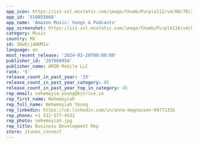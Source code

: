 ```yaml
---
app_icon: https://is1-ssl.mzstatic.com/image/thumb/Purple112/v4/00/70/20/0070208d-c740-58e8-19b7-b8c28cd74340/AppIcon-1x_U007emarketing-0-7-0-85-220.png/1024x1024bb.png
app_id: '510855668'
app_name: 'Amazon Music: Songs & Podcasts'
app_screenshot: https://is1-ssl.mzstatic.com/image/thumb/Purple116/v4/89/43/c2/8943c203-6a4b-d373-7c19-7a8ac7235110/c0f400e3-ba52-44b3-afc1-eff8e6409120_en-US_1242x2688_1.jpg/1242x2688bb.png
category: Music
country: MX
id: 38wEcjAWUM1u
language: en
most_recent_release: '2024-02-20T00:00:00'
publisher_id: '297606954'
publisher_name: AMZN Mobile LLC
rank: '5'
release_count_in_past_year: '33'
release_count_in_past_year_category: 45
release_count_in_past_year_top_in_category: 45
rep_email: nehemoyia.young@bitrise.io
rep_first_name: Nehemoyiah
rep_full_name: Nehemoyiah Young
rep_linkedin: https://uk.linkedin.com/in/anna-magnussen-0977131b
rep_phone: +1 512-577-4531
rep_photo: nehemoyiah.jpg
rep_title: Business Development Rep
store: itunes_connect
---
```

